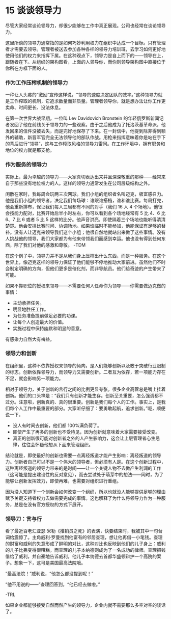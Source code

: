 # 15 谈谈领导力

尽管大家经常谈论领导力，却很少能够在工作中真正展现。公司也经常在谈论领导力。

这里所谈的领导力通常指的是如何巧妙利用权力在组织中达成一个目标。只有管理者才需要去领导。管理者被送去参加各种各样的领导力培训班，去学习如何更好地使用他们的权力来指挥下属。在这种观点下，领导力是自上而下的——领导在上，跟随者在下。从组织的架构图看，上面的人领导你，而你则领导架构图中直接位于你所在方框下面的人。

### 作为工作压榨机制的领导力



一种让人头疼的“激励”宣传这样说，“领导的速度决定团队的效率。”这种领导力就是工作榨取的机制，它追求数量而非质量。管理者领导你，就是想办法让你工作更卖命、时间更长、没法休息。

在第一次世界大战早期，一位叫 Lev Davidovich Bronstein 的年轻俄罗斯新闻记者发回了他在前线关于领导力的一些观察。由于之后他成为了托洛茨基革命派，他发回来的信件没被丢失，而是完好地保存了下来。在一封信中，他提到除非得到额外的辅助，新晋军官完全无法领导他的部队作战。用枪来指挥意味着你是站在手下的背后进行“领导”，这与工作榨取风格的领导力雷同。在工作环境中，拥有职务和地位的权力就是那支枪。

### 作为服务的领导力



实际上，最为卓越的领导力——大家真切表达出来并且深深敬重的那种——经常来自于那些没有地位权力的人。这样的领导力通常发生在公司层级结构之外。

闲散在家时，我每周会玩两三次网球。我们小组的组织者名叫迈克，极富感召力。他是我们小组的领导者，决定我们每场球：谁跟谁搭档，谁和谁比赛。每局打完，他会重新排布，保证我们每人三局都有不同的对手（我们 16 人 4 个场地）。他很会按能力配对，比赛开始后半小时左右，你可以看到各个场地经常有 5 比 4、6 比 6、7 比 6 或者 5 比 5 这样的比分。他声音洪亮，即使隔着三个场地也能听得清清楚楚。他会安排比赛时间、协调场地。如果谁临时不能参加，他能保证有足够的替补。没有人让迈克来领导我们这个小组；他很自然地就站出来做了这些事情。没有人挑战他的领导，我们大家都为有他来带领我们而感到幸运。他也没有得到任何东西，除了我们对他的感激和尊敬。 -TDM

在这个例子中，领导力并不是从我们身上压榨出什么东西，而是一种服务。在这个世界上，像迈克这样的领导力保证了他们能够不停地推动大家前进。虽然他们不时会制定明确的方向，但他们更多是催化剂，而非导航员。他们给奇迹的产生带来了可能。

如果不靠职位的授权来领导——不需要任何人任命你为领导——你需要做迈克做的事情：

* 主动承担任务。
* 明显地胜任工作。
* 为任务准备提前做足必要的功课。
* 让每个人创造最大的价值。
* 实施过程中保持幽默和明显的善意。

有感染力自然大有裨益。

### 领导力和创新



在组织里，这种不依靠授权来领导的倾向，是人们能够创新以及敢于突破行业限制的标志。创新依靠领导力，而领导力又需要创新。二者互为依存，若一项能力存在不足，就会影响另一项能力。

相对于领导力，关于创新的言行之间的比例更显夸张。很多企业高管总是嘴上挂着创新。他们的口头禅是：“我们只有创新才能生存。创新至关重要，怎么强调都不过分。注意啦，创新真的、真的很重要。创新是我们每个人的工作。事实上，是我们每个人工作中最重要的部分。大家听仔细了：要勇敢起航，追求创新。”呃，顺便说一下，

* 没人有时间去创新，他们都 100%满负荷了。
* 即使产生了再多的创新也不受待见，因为创新就意味着大家需要接受改变。
* 真正的创新很可能对创新者之外的人产生影响力，这会让上层管理者心生忌惮，往往会怀疑他想从下面来管理组织。

结论就是，即使最好的创新也需要一点离经叛道才能产生影响：离经叛道的领导力。创新者自己可以不是一个伟大的领导者，但必须有人是。在这个创新过程中，这种离经叛道的领导力带来的是时间——让一个关键人物不去做产生利润的工作（这可能是提出建设性的反对意见），而去尝试处于萌芽中的想法——同时，为了能够让创新发挥效力，即使再难，也需要对组织进行重组。

因为没人知道下一个创新会如何改变一个组织，所以也就没人能够提供足够的理由赋予关键支持者权力去做需要完成的事情。这也解释了为什么将领导力作为一种服务，总是在没有官方授权的方式下展开。

### 领导刀：言与行



看了最近百老汇亚瑟·米勒《推销员之死》的表演，快要结束时，我被其中一句台词给震惊了。主角威利·罗曼找到他富有的邻居查理，想让他再借一小笔钱。查理的财富和威利的失意形成了鲜明的对比，这种对比也反映到他们的儿子身上：威利的儿子比弗变得很糟糕，而查理的儿子本纳德则成为了一名成功的律师。查理把钱借给了威利，并自豪地告诉威利，他儿子本纳德去首都华盛顿辩护一个高院的案子。想象一下，这可是美国最高法院哦。

“最高法院！”威利说，“他怎么都没提到呢！”

“他不用说的——”查理回答到，“他已经去做啦。”

\-TRL

如果企业都能够接受自然而然产生的领导力，企业内就不需要那么多空对空的谈话了。
